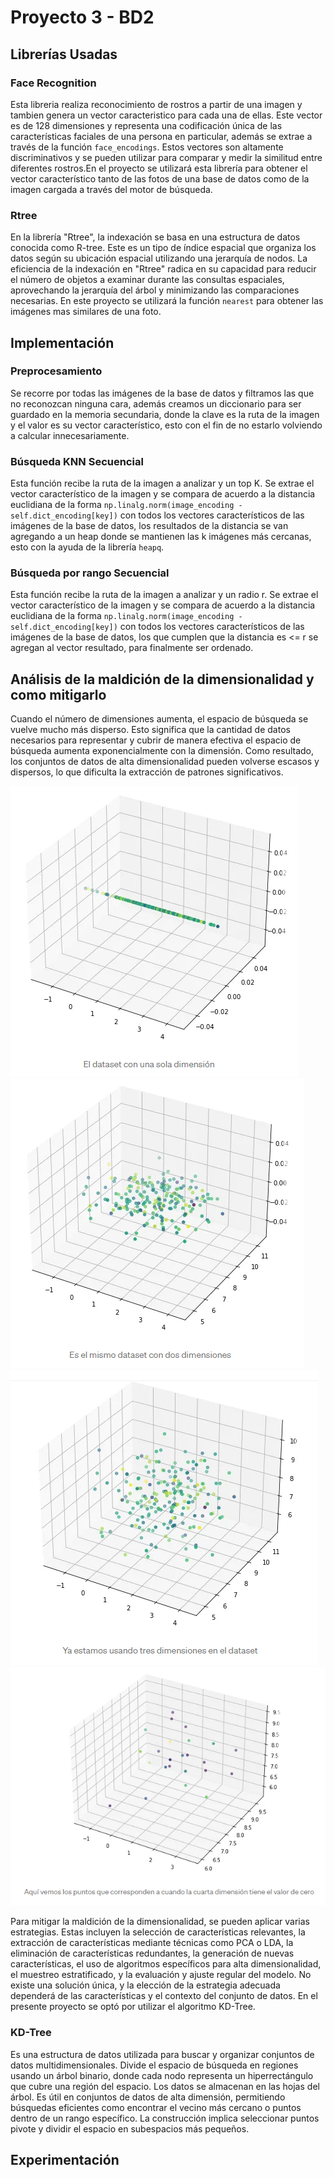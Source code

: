 # Proyecto 3 - BD2

## Librerías Usadas

### Face Recognition

Esta libreria realiza reconocimiento de rostros a partir de una imagen y tambien genera un vector caracteristico para cada una de ellas. Este vector es de 128 dimensiones y representa una codificación única de las características faciales de una persona en particular, además se extrae a través de la función `face_encodings`. Estos vectores son altamente discriminativos y se pueden utilizar para comparar y medir la similitud entre diferentes rostros.En el proyecto se utilizará esta librería para obtener el vector característico tanto de las fotos de una base de datos como de la imagen cargada a través del motor de búsqueda.

### Rtree

En la librería "Rtree", la indexación se basa en una estructura de datos conocida como R-tree. Este es un tipo de índice espacial que organiza los datos según su ubicación espacial utilizando una jerarquía de nodos. La eficiencia de la indexación en "Rtree" radica en su capacidad para reducir el número de objetos a examinar durante las consultas espaciales, aprovechando la jerarquía del árbol y minimizando las comparaciones necesarias. En este proyecto se utilizará la función `nearest` para obtener las imágenes mas similares de una foto.

## Implementación 

### Preprocesamiento

Se recorre por todas las imágenes de la base de datos y filtramos las que no reconozcan ninguna cara, además creamos un diccionario para ser guardado en la memoria secundaria, donde la clave es la ruta de la imagen y el valor es su vector característico, esto con el fin de no estarlo volviendo a calcular innecesariamente.


### Búsqueda KNN Secuencial

Esta función recibe la ruta de la imagen a analizar y un top K. Se extrae el vector característico de la imagen y se compara de acuerdo a la distancia euclidiana de la forma `np.linalg.norm(image_encoding - self.dict_encoding[key])` con todos los vectores característicos de las imágenes de la base de datos, los resultados de la distancia se van agregando a un heap donde se mantienen las k imágenes más cercanas, esto con la ayuda de la librería `heapq`.

### Búsqueda por rango Secuencial

Esta función recibe la ruta de la imagen a analizar y un radio r. Se extrae el vector característico de la imagen y se compara de acuerdo a la distancia euclidiana de la forma `np.linalg.norm(image_encoding - self.dict_encoding[key])` con todos los vectores característicos de las imágenes de la base de datos, los que cumplen que la distancia es <= r se agregan al vector resultado, para finalmente ser ordenado.


## Análisis de la maldición de la dimensionalidad y como mitigarlo

Cuando el número de dimensiones aumenta, el espacio de búsqueda se vuelve mucho más disperso. Esto significa que la cantidad de datos necesarios para representar y cubrir de manera efectiva el espacio de búsqueda aumenta exponencialmente con la dimensión. Como resultado, los conjuntos de datos de alta dimensionalidad pueden volverse escasos y dispersos, lo que dificulta la extracción de patrones significativos.

![1](/images/1era%20dimension.png)
![2](/images/2da%20dimension.png)
![3](/images/3era%20dimension.png)
![4](/images/4ta%20dimension.png)

Para mitigar la maldición de la dimensionalidad, se pueden aplicar varias estrategias. Estas incluyen la selección de características relevantes, la extracción de características mediante técnicas como PCA o LDA, la eliminación de características redundantes, la generación de nuevas características, el uso de algoritmos específicos para alta dimensionalidad, el muestreo estratificado, y la evaluación y ajuste regular del modelo. No existe una solución única, y la elección de la estrategia adecuada dependerá de las características y el contexto del conjunto de datos. En el presente proyecto se optó por utilizar el algoritmo KD-Tree.

### KD-Tree

Es una estructura de datos utilizada para buscar y organizar conjuntos de datos multidimensionales. Divide el espacio de búsqueda en regiones usando un árbol binario, donde cada nodo representa un hiperrectángulo que cubre una región del espacio. Los datos se almacenan en las hojas del árbol. Es útil en conjuntos de datos de alta dimensión, permitiendo búsquedas eficientes como encontrar el vecino más cercano o puntos dentro de un rango específico. La construcción implica seleccionar puntos pivote y dividir el espacio en subespacios más pequeños. 


## Experimentación








